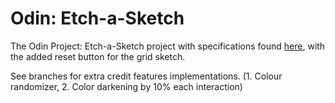 # Odin: Etch-a-Sketch

The Odin Project: Etch-a-Sketch project with specifications found [here](https://www.theodinproject.com/lessons/foundations-etch-a-sketch), with the added reset button for the grid sketch.

See branches for extra credit features implementations. (1. Colour randomizer, 2. Color darkening by 10% each interaction)
